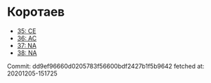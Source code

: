 # Коротаев
- [35: CE](35.md)
- [36: AC](36.md)
- [37: NA](37.md)
- [38: NA](38.md)

Commit: dd9ef96660d0205783f56600bdf2427b1f5b9642
 fetched at: 20201205-151725
